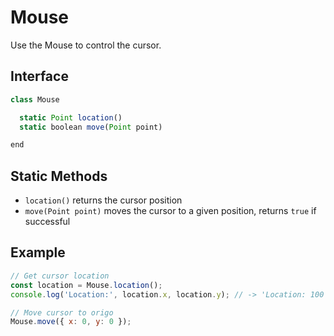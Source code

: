 # Mouse

Use the Mouse to control the cursor.

## Interface

```javascript
class Mouse

  static Point location()
  static boolean move(Point point)

end
```

## Static Methods

- `location()` returns the cursor position
- `move(Point point)` moves the cursor to a given position, returns `true` if successful

## Example

```javascript
// Get cursor location
const location = Mouse.location();
console.log('Location:', location.x, location.y); // -> 'Location: 100 25'

// Move cursor to origo
Mouse.move({ x: 0, y: 0 });
```
